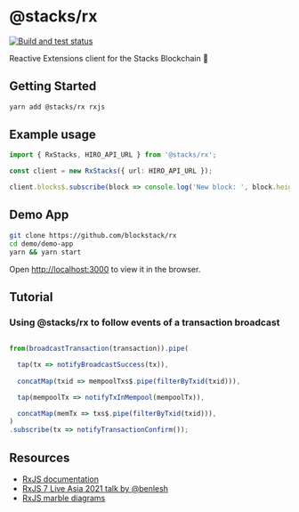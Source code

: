 # @stacks/rx

[![Build and test status](https://github.com/metachris/typescript-boilerplate/workflows/Lint%20and%20test/badge.svg)](https://github.com/metachris/micropython-ctl/actions?query=workflow%3A%22Build+and+test%22)

Reactive Extensions client for the Stacks Blockchain 🚀

## Getting Started

```bash
yarn add @stacks/rx rxjs
```

## Example usage

```ts
import { RxStacks, HIRO_API_URL } from '@stacks/rx';

const client = new RxStacks({ url: HIRO_API_URL });

client.blocks$.subscribe(block => console.log('New block: ', block.height));
```

## Demo App

```bash
git clone https://github.com/blockstack/rx
cd demo/demo-app
yarn && yarn start
```

Open [http://localhost:3000](http://localhost:3000) to view it in the browser.

## Tutorial

### Using @stacks/rx to follow events of a transaction broadcast

```ts

from(broadcastTransaction(transaction)).pipe(

  tap(tx => notifyBroadcastSuccess(tx)),
  
  concatMap(txid => mempoolTxs$.pipe(filterByTxid(txid))),

  tap(mempoolTx => notifyTxInMempool(mempoolTx)),

  concatMap(memTx => txs$.pipe(filterByTxid(txid))),
)
.subscribe(tx => notifyTransactionConfirm());
```


## Resources

- [RxJS documentation](https://rxjs-dev.firebaseapp.com/guide/overview)
- [RxJS 7 Live Asia 2021 talk by @benlesh](https://docs.google.com/presentation/d/1-LU7YE3NWw8jHeAgdmLu4CBfG7osCx6MsSIeFs16k60/edit#slide=id.gd5a1fd8e28_0_415)
- [RxJS marble diagrams](https://rxmarbles.com/)
